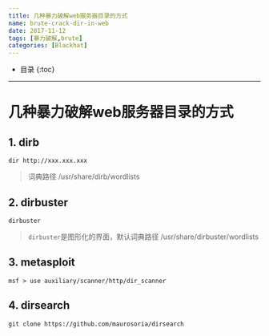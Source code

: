 ```yaml
---
title: 几种暴力破解web服务器目录的方式
name: brute-crack-dir-in-web
date: 2017-11-12
tags: [暴力破解,brute]
categories: [Blackhat]
---
```


* 目录
{:toc}

---

# 几种暴力破解web服务器目录的方式

## 1. dirb

```shell
dir http://xxx.xxx.xxx
```

> 词典路径 /usr/share/dirb/wordlists

## 2. dirbuster

```shell
dirbuster
```
> `dirbuster`是图形化的界面，默认词典路径 /usr/share/dirbuster/wordlists


## 3. metasploit

```shell
msf > use auxiliary/scanner/http/dir_scanner
```

## 4. dirsearch

```shell
git clone https://github.com/maurosoria/dirsearch
```